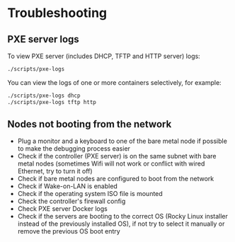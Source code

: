 # Troubleshooting

## PXE server logs

To view PXE server (includes DHCP, TFTP and HTTP server) logs:

```sh
./scripts/pxe-logs
```

You can view the logs of one or more containers selectively, for example:

```sh
./scripts/pxe-logs dhcp
./scripts/pxe-logs tftp http
```

## Nodes not booting from the network

- Plug a monitor and a keyboard to one of the bare metal node if possible to make the debugging process easier
- Check if the controller (PXE server) is on the same subnet with bare metal nodes (sometimes Wifi will not work or conflict with wired Ethernet, try to turn it off)
- Check if bare metal nodes are configured to boot from the network
- Check if Wake-on-LAN is enabled
- Check if the operating system ISO file is mounted
- Check the controller's firewall config
- Check PXE server Docker logs
- Check if the servers are booting to the correct OS (Rocky Linux installer instead of the previously installed OS), if not try to select it manually or remove the previous OS boot entry
